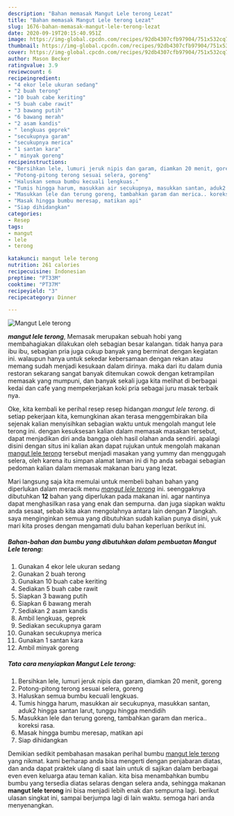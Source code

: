 ```yaml
---
description: "Bahan memasak Mangut Lele terong Lezat"
title: "Bahan memasak Mangut Lele terong Lezat"
slug: 1676-bahan-memasak-mangut-lele-terong-lezat
date: 2020-09-19T20:15:40.951Z
image: https://img-global.cpcdn.com/recipes/92db4307cfb97904/751x532cq70/mangut-lele-terong-foto-resep-utama.jpg
thumbnail: https://img-global.cpcdn.com/recipes/92db4307cfb97904/751x532cq70/mangut-lele-terong-foto-resep-utama.jpg
cover: https://img-global.cpcdn.com/recipes/92db4307cfb97904/751x532cq70/mangut-lele-terong-foto-resep-utama.jpg
author: Mason Becker
ratingvalue: 3.9
reviewcount: 6
recipeingredient:
- "4 ekor lele ukuran sedang"
- "2 buah terong"
- "10 buah cabe keriting"
- "5 buah cabe rawit"
- "3 bawang putih"
- "6 bawang merah"
- "2 asam kandis"
- " lengkuas geprek"
- "secukupnya garam"
- "secukupnya merica"
- "1 santan kara"
- " minyak goreng"
recipeinstructions:
- "Bersihkan lele, lumuri jeruk nipis dan garam, diamkan 20 menit, goreng"
- "Potong-pitong terong sesuai selera, goreng"
- "Haluskan semua bumbu kecuali lengkuas."
- "Tumis hingga harum, masukkan air secukupnya, masukkan santan, aduk2 hingga santan larut, tunggu hingga mendidih"
- "Masukkan lele dan terung goreng, tambahkan garam dan merica.. koreksi rasa."
- "Masak hingga bumbu meresap, matikan api"
- "Siap dihidangkan"
categories:
- Resep
tags:
- mangut
- lele
- terong

katakunci: mangut lele terong 
nutrition: 261 calories
recipecuisine: Indonesian
preptime: "PT33M"
cooktime: "PT37M"
recipeyield: "3"
recipecategory: Dinner

---
```



![Mangut Lele terong](https://img-global.cpcdn.com/recipes/92db4307cfb97904/751x532cq70/mangut-lele-terong-foto-resep-utama.jpg)

<b><i>mangut lele terong</i></b>, Memasak merupakan sebuah hobi yang membahagiakan dilakukan oleh sebagian besar kalangan. tidak hanya para ibu ibu, sebagian pria juga cukup banyak yang berminat dengan kegiatan ini. walaupun hanya untuk sekedar kebersamaan dengan rekan atau memang sudah menjadi kesukaan dalam dirinya. maka dari itu dalam dunia restoran sekarang sangat banyak ditemukan cowok dengan ketrampilan memasak yang mumpuni, dan banyak sekali juga kita melihat di berbagai kedai dan cafe yang mempekerjakan koki pria sebagai juru masak terbaik nya.

Oke, kita kembali ke perihal resep resep hidangan <i>mangut lele terong</i>. di setiap pekerjaan kita, kemungkinan akan terasa menggembirakan bila sejenak kalian menyisihkan sebagian waktu untuk mengolah mangut lele terong ini. dengan kesuksesan kalian dalam memasak masakan tersebut, dapat menjadikan diri anda bangga oleh hasil olahan anda sendiri. apalagi disini dengan situs ini kalian akan dapat rujukan untuk mengolah makanan <u>mangut lele terong</u> tersebut menjadi masakan yang yummy dan menggugah selera, oleh karena itu simpan alamat laman ini di hp anda sebagai sebagian pedoman kalian dalam memasak makanan baru yang lezat.




Mari langsung saja kita memulai untuk membeli bahan bahan yang diperlukan dalam meracik menu <u><i>mangut lele terong</i></u> ini. seenggaknya dibutuhkan <b>12</b> bahan yang diperlukan pada makanan ini. agar nantinya dapat menghasilkan rasa yang enak dan sempurna. dan juga siapkan waktu anda sesaat, sebab kita akan mengolahnya antara lain dengan <b>7</b> langkah. saya menginginkan semua yang dibutuhkan sudah kalian punya disini, yuk mari kita proses dengan mengamati dulu bahan keperluan berikut ini.

<!--inarticleads1-->

##### Bahan-bahan dan bumbu yang dibutuhkan dalam pembuatan Mangut Lele terong:

1. Gunakan 4 ekor lele ukuran sedang
1. Gunakan 2 buah terong
1. Gunakan 10 buah cabe keriting
1. Sediakan 5 buah cabe rawit
1. Siapkan 3 bawang putih
1. Siapkan 6 bawang merah
1. Sediakan 2 asam kandis
1. Ambil  lengkuas, geprek
1. Sediakan secukupnya garam
1. Gunakan secukupnya merica
1. Gunakan 1 santan kara
1. Ambil  minyak goreng




<!--inarticleads2-->

##### Tata cara menyiapkan Mangut Lele terong:

1. Bersihkan lele, lumuri jeruk nipis dan garam, diamkan 20 menit, goreng
1. Potong-pitong terong sesuai selera, goreng
1. Haluskan semua bumbu kecuali lengkuas.
1. Tumis hingga harum, masukkan air secukupnya, masukkan santan, aduk2 hingga santan larut, tunggu hingga mendidih
1. Masukkan lele dan terung goreng, tambahkan garam dan merica.. koreksi rasa.
1. Masak hingga bumbu meresap, matikan api
1. Siap dihidangkan




Demikian sedikit pembahasan masakan perihal bumbu <u>mangut lele terong</u> yang nikmat. kami berharap anda bisa mengerti dengan penjabaran diatas, dan anda dapat praktek ulang di saat lain untuk di sajikan dalam berbagai even even keluarga atau teman kalian. kita bisa menambahkan bumbu bumbu yang tersedia diatas selaras dengan selera anda, sehingga makanan <b>mangut lele terong</b> ini bisa menjadi lebih enak dan sempurna lagi. berikut ulasan singkat ini, sampai berjumpa lagi di lain waktu. semoga hari anda menyenangkan.
